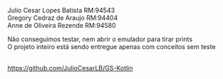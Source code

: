 Julio Cesar Lopes Batista RM:94543 <br>
Gregory Cedraz de Araujo RM:94404 <br>
Anne de Oliveira Rezende RM:94580 <br>

Não conseguimos testar, nem abrir o emulador para tirar prints <br>
O projeto inteiro está sendo entregue apenas com conceitos sem teste <br><br>

https://github.com/JulioCesarLB/GS-Kotlin